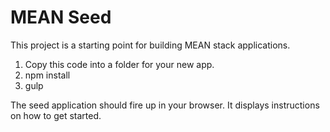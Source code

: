 # MEAN Seed
This project is a starting point for building MEAN stack applications.

1. Copy this code into a folder for your new app.
2. npm install
3. gulp

The seed application should fire up in your browser. It displays instructions on how to get started.